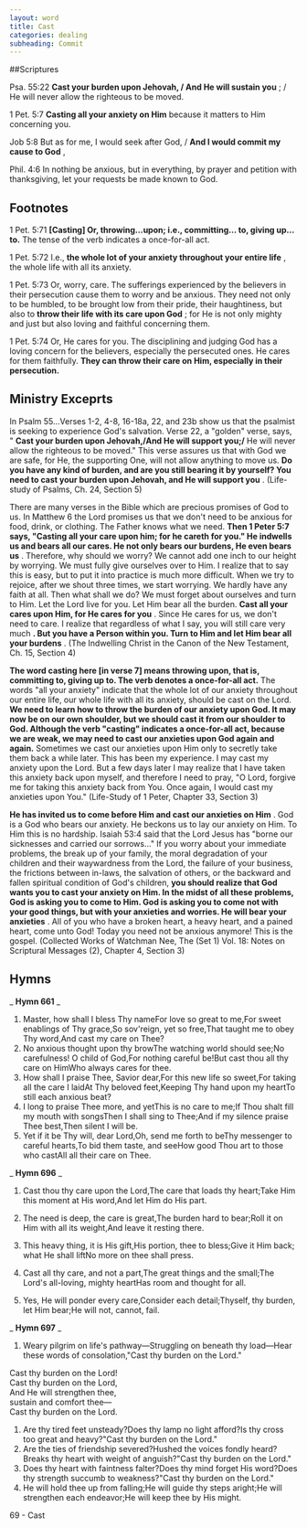 ```yaml
---
layout: word
title: Cast
categories: dealing
subheading: Commit
---
```


##Scriptures

Psa. 55:22 **Cast your burden upon Jehovah, / And He will sustain you** ; / He will never allow the righteous to be moved.

1 Pet. 5:7 **Casting all your anxiety on Him** because it matters to Him concerning you.

Job 5:8 But as for me, I would seek after God, / **And I would commit my cause to God** ,

Phil. 4:6 In nothing be anxious, but in everything, by prayer and petition with thanksgiving, let your requests be made known to God.

## Footnotes

1 Pet. 5:71 **[Casting] Or, throwing…upon; i.e., committing… to, giving up…to.** The tense of the verb indicates a once-for-all act.

1 Pet. 5:72 I.e., **the whole lot of your anxiety throughout your entire life** , the whole life with all its anxiety.

1 Pet. 5:73 Or, worry, care. The sufferings experienced by the believers in their persecution cause them to worry and be anxious. They need not only to be humbled, to be brought low from their pride, their haughtiness, but also to **throw their life with its care upon God** ; for He is not only mighty and just but also loving and faithful concerning them.

1 Pet. 5:74 Or, He cares for you. The disciplining and judging God has a loving concern for the believers, especially the persecuted ones. He cares for them faithfully. **They can throw their care on Him, especially in their persecution.**

## Ministry Exceprts

In Psalm 55…Verses 1-2, 4-8, 16-18a, 22, and 23b show us that the psalmist is seeking to experience God's salvation. Verse 22, a "golden" verse, says, " **Cast your burden upon Jehovah,/And He will support you;/** He will never allow the righteous to be moved." This verse assures us that with God we are safe, for He, the supporting One, will not allow anything to move us. **Do you have any kind of burden, and are you still bearing it by yourself? You need to cast your burden upon Jehovah, and He will support you** . (Life-study of Psalms, Ch. 24, Section 5)

There are many verses in the Bible which are precious promises of God to us. In Matthew 6 the Lord promises us that we don't need to be anxious for food, drink, or clothing. The Father knows what we need. **Then 1 Peter 5:7 says, "Casting all your care upon him; for he careth for you." He indwells us and bears all our cares. He not only bears our burdens, He even bears us** . Therefore, why should we worry? We cannot add one inch to our height by worrying. We must fully give ourselves over to Him. I realize that to say this is easy, but to put it into practice is much more difficult. When we try to rejoice, after we shout three times, we start worrying. We hardly have any faith at all. Then what shall we do? We must forget about ourselves and turn to Him. Let the Lord live for you. Let Him bear all the burden. **Cast all your cares upon Him, for He cares for you** . Since He cares for us, we don't need to care. I realize that regardless of what I say, you will still care very much **. But you have a Person within you. Turn to Him and let Him bear all your burdens** . (The Indwelling Christ in the Canon of the New Testament, Ch. 15, Section 4)

**The word casting here [in verse 7] means throwing upon, that is, committing to, giving up to. The verb denotes a once-for-all act.** The words "all your anxiety" indicate that the whole lot of our anxiety throughout our entire life, our whole life with all its anxiety, should be cast on the Lord. **We need to learn how to throw the burden of our anxiety upon God. It may now be on our own shoulder, but we should cast it from our shoulder to God. Although the verb "casting" indicates a once-for-all act, because we are weak, we may need to cast our anxieties upon God again and again.** Sometimes we cast our anxieties upon Him only to secretly take them back a while later. This has been my experience. I may cast my anxiety upon the Lord. But a few days later I may realize that I have taken this anxiety back upon myself, and therefore I need to pray, "O Lord, forgive me for taking this anxiety back from You. Once again, I would cast my anxieties upon You." (Life-Study of 1 Peter, Chapter 33, Section 3)

**He has invited us to come before Him and cast our anxieties on Him** . God is a God who bears our anxiety. He beckons us to lay our anxiety on Him. To Him this is no hardship. Isaiah 53:4 said that the Lord Jesus has "borne our sicknesses and carried our sorrows…" If you worry about your immediate problems, the break up of your family, the moral degradation of your children and their waywardness from the Lord, the failure of your business, the frictions between in-laws, the salvation of others, or the backward and fallen spiritual condition of God's children, **you should realize that God wants you to cast your anxiety on Him. In the midst of all these problems, God is asking you to come to Him. God is asking you to come not with your good things, but with your anxieties and worries. He will bear your anxieties** . All of you who have a broken heart, a heavy heart, and a pained heart, come unto God! Today you need not be anxious anymore! This is the gospel. (Collected Works of Watchman Nee, The (Set 1) Vol. 18: Notes on Scriptural Messages (2), Chapter 4, Section 3)

## Hymns

_ **Hymn 661** _

1. Master, how shall I bless Thy nameFor love so great to me,For sweet enablings of Thy grace,So sov'reign, yet so free,That taught me to obey Thy word,And cast my care on Thee?
2. No anxious thought upon thy browThe watching world should see;No carefulness! O child of God,For nothing careful be!But cast thou all thy care on HimWho always cares for thee.
3. How shall I praise Thee, Savior dear,For this new life so sweet,For taking all the care I laidAt Thy beloved feet,Keeping Thy hand upon my heartTo still each anxious beat?
4. I long to praise Thee more, and yetThis is no care to me;If Thou shalt fill my mouth with songsThen I shall sing to Thee;And if my silence praise Thee best,Then silent I will be.
5. Yet if it be Thy will, dear Lord,Oh, send me forth to beThy messenger to careful hearts,To bid them taste, and seeHow good Thou art to those who castAll all their care on Thee.

_ **Hymn 696** _

1. Cast thou thy care upon the Lord,The care that loads thy heart;Take Him this moment at His word,And let Him do His part.
2. The need is deep, the care is great,The burden hard to bear;Roll it on Him with all its weight,And leave it resting there.
3. This heavy thing, it is His gift,His portion, thee to bless;Give it Him back; what He shall liftNo more on thee shall press.

1. Cast all thy care, and not a part,The great things and the small;The Lord's all-loving, mighty heartHas room and thought for all.
2. Yes, He will ponder every care,Consider each detail;Thyself, thy burden, let Him bear;He will not, cannot, fail.

_ **Hymn 697** _

1. Weary pilgrim on life's pathway—Struggling on beneath thy load—Hear these words of consolation,"Cast thy burden on the Lord."

Cast thy burden on the Lord!  
Cast thy burden on the Lord,  
And He will strengthen thee,  
sustain and comfort thee—  
Cast thy burden on the Lord.

1. Are thy tired feet unsteady?Does thy lamp no light afford?Is thy cross too great and heavy?"Cast thy burden on the Lord."
2. Are the ties of friendship severed?Hushed the voices fondly heard?Breaks thy heart with weight of anguish?"Cast thy burden on the Lord."
3. Does thy heart with faintness falter?Does thy mind forget His word?Does thy strength succumb to weakness?"Cast thy burden on the Lord."
4. He will hold thee up from falling;He will guide thy steps aright;He will strengthen each endeavor;He will keep thee by His might.

69 - Cast
